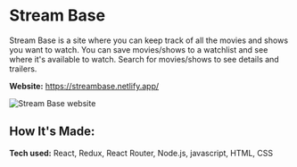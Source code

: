 # Stream Base
Stream Base is a site where you can keep track of all the movies and shows you want to watch. You can save movies/shows to a watchlist and see where it's available to watch. Search for movies/shows to see details and trailers.

**Website:** https://streambase.netlify.app/

![Stream Base website](https://user-images.githubusercontent.com/41929486/180893408-b02b71ae-f092-498a-815f-90059961f3e9.png)

## How It's Made:

**Tech used:** React, Redux, React Router, Node.js, javascript, HTML, CSS

<!-- Here's where you can go to town on how you actually built this thing. Write as much as you can here, it's totally fine if it's not too much just make sure you write *something*. If you don't have too much experience on your resume working on the front end that's totally fine. This is where you can really show off your passion and make up for that ten fold.

## Optimizations
*(optional)*

You don't have to include this section but interviewers *love* that you can not only deliver a final product that looks great but also functions efficiently. Did you write something then refactor it later and the result was 5x faster than the original implementation? Did you cache your assets? Things that you write in this section are **GREAT** to bring up in interviews and you can use this section as reference when studying for technical interviews!

## Lessons Learned:

No matter what your experience level, being an engineer means continuously learning. Every time you build something you always have those *whoa this is awesome* or *fuck yeah I did it!* moments. This is where you should share those moments! Recruiters and interviewers love to see that you're self-aware and passionate about growing.

## Examples:
Take a look at these couple examples that I have in my own portfolio:

**Palettable:** https://github.com/alecortega/palettable

**Twitter Battle:** https://github.com/alecortega/twitter-battle

**Patch Panel:** https://github.com/alecortega/patch-panel
-->

